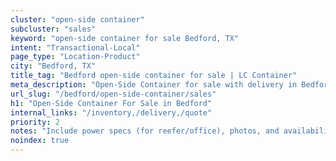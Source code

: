 ```yaml
---
cluster: "open-side container"
subcluster: "sales"
keyword: "open-side container for sale Bedford, TX"
intent: "Transactional-Local"
page_type: "Location-Product"
city: "Bedford, TX"
title_tag: "Bedford open-side container for sale | LC Container"
meta_description: "Open-Side Container for sale with delivery in Bedford, TX. LC Container — local Since 2003. Get pricing today."
url_slug: "/bedford/open-side-container/sales"
h1: "Open-Side Container For Sale in Bedford"
internal_links: "/inventory,/delivery,/quote"
priority: 2
notes: "Include power specs (for reefer/office), photos, and availability."
noindex: true
---
```


<!-- TODO: Add unique city/inventory copy, images, and internal links here. -->
